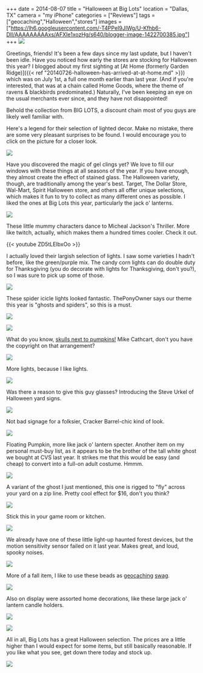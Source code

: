 +++
date = 2014-08-07
title = "Halloween at Big Lots"
location = "Dallas, TX"
camera = "my iPhone"
categories = ["Reviews"]
tags = ["geocaching","Halloween","stores"]
images = ["https://lh6.googleusercontent.com/-T4PPeI9JIWg/U-Kfhb6-DlI/AAAAAAAAAxs/AFXIe1xozHg/s640/blogger-image-1422700385.jpg"]
+++
![](https://lh6.googleusercontent.com/-T4PPeI9JIWg/U-Kfhb6-DlI/AAAAAAAAAxs/AFXIe1xozHg/s640/blogger-image-1422700385.jpg)

Greetings, friends! It's been a few days since my last update, but I haven't been idle. Have you noticed how early the stores are stocking for Halloween this year? I blogged about my first sighting at [At Home (formerly Garden Ridge)]({{< ref "20140726-halloween-has-arrived-at-at-home.md" >}}) which was on July 1st, a full one month earlier than last year. (And if you're interested, that was at a chain called Home Goods, where the theme of ravens &amp; blackbirds predominated.) Naturally, I've been keeping an eye on the usual merchants ever since, and they have not disappointed!

<!--more-->

Behold the collection from BIG LOTS, a discount chain most of you guys are likely well familiar with.

Here's a legend for their selection of lighted decor. Make no mistake, there are some very pleasant surprises to be found. I would encourage you to click on the picture for a closer look.

![](https://lh4.googleusercontent.com/-YIg79CtmhIc/U-Kgmx4SE_I/AAAAAAAAAy8/gxeTY-XOHRM/s640/blogger-image--732140998.jpg)

Have you discovered the magic of gel clings yet? We love to fill our windows with these things at all seasons of the year. If you have enough, they almost create the effect of stained glass. The Halloween variety, though, are traditionally among the year's best. Target, The Dollar Store, Wal-Mart, Spirit Halloween store, and others all offer unique selections, which makes it fun to try to collect as many different ones as possible. I liked the ones at Big Lots this year, particularly the jack o' lanterns.

![](https://lh6.googleusercontent.com/-L-D0XYtejoA/U-KetXC6MjI/AAAAAAAAAw8/EsIJ7kGbxPc/s640/blogger-image--2096156917.jpg)

These little mummy characters dance to Micheal Jackson's Thriller. More like twitch, actually, which makes them a hundred times cooler. Check it out.

{{< youtube ZD5tLEIbxOo >}}

I actually loved their largish selection of lights. I saw some varieties I hadn't before, like the green/purple mix. The candy corn lights can do double duty for Thanksgiving (you do decorate with lights for Thanksgiving, don't you?), so I was sure to pick up some of those.

![](https://lh4.googleusercontent.com/-HycIXMseI5Q/U-KffE0JPYI/AAAAAAAAAxk/ArPCNCPmuqM/s640/blogger-image--338218531.jpg)

These spider icicle lights looked fantastic. ThePonyOwner says our theme this year is "ghosts and spiders", so this is a must.

![](https://lh6.googleusercontent.com/-yPlZF6RQWc0/U-KjeYu2yzI/AAAAAAAAAzI/YLce8zVKSAE/s640/blogger-image--1528720235.jpg)

![](https://lh4.googleusercontent.com/-v7MQ0ymf01I/U-Ke1bpAMdI/AAAAAAAAAxc/AXlVY5sDnCE/s640/blogger-image-246097084.jpg)

What do you know, [skulls next to pumpkins!](http://theskullpumpkin.blogspot.com/) Mike Cathcart, don't you have the copyright on that arrangement?

![](https://lh4.googleusercontent.com/-XT4woZUjmFM/U-KfnSMwQsI/AAAAAAAAAx8/BhFONvUn0N8/s640/blogger-image-1802384166.jpg)

More lights, because I like lights.

![](https://lh6.googleusercontent.com/-tSWkAAmHmZQ/U-Kfj4WIh0I/AAAAAAAAAx0/ldjw54yCeUI/s640/blogger-image-557466023.jpg)

Was there a reason to give this guy glasses? Introducing the Steve Urkel of Halloween yard signs.

![](https://lh5.googleusercontent.com/-eYUHCObcu6o/U-KezUVNbnI/AAAAAAAAAxU/4qW2z7PUvbU/s640/blogger-image-1491132877.jpg)

Not bad signage for a folksier, Cracker Barrel-chic kind of look.

![](https://lh4.googleusercontent.com/-exRNR-QXQw0/U-KfqOMld8I/AAAAAAAAAyE/lgQhOlFsRXI/s640/blogger-image--506308933.jpg)

Floating Pumpkin, more like jack o' lantern specter. Another item on my personal must-buy list, as it appears to be the brother of the tall white ghost we bought at CVS last year. It strikes me that this would be easy (and cheap) to convert into a full-on adult costume. Hmmm.

![](https://lh4.googleusercontent.com/-lp9xFRBDjks/U-Kgg-L2TxI/AAAAAAAAAys/FOd3uwYylfc/s640/blogger-image-1472711173.jpg)

A variant of the ghost I just mentioned, this one is rigged to "fly" across your yard on a zip line. Pretty cool effect for $16, don't you think?

![](https://lh3.googleusercontent.com/-FNllTsyGpy8/U-Kexelz8ZI/AAAAAAAAAxM/BKbAlkd6FUQ/s640/blogger-image-1688037915.jpg)

Stick this in your game room or kitchen.

![](https://lh6.googleusercontent.com/-StOlow1Lehg/U-KgeMPrOsI/AAAAAAAAAyk/2Htqvzut8zM/s640/blogger-image--1463412899.jpg)

We already have one of these little light-up haunted forest devices, but the motion sensitivity sensor failed on it last year. Makes great, and loud, spooky noises.

![](https://lh6.googleusercontent.com/-VFz70A-eZyM/U-Kfsif5vXI/AAAAAAAAAyM/Y-6LbnZRNsE/s640/blogger-image-343699207.jpg)

More of a fall item, I like to use these beads as [geocaching](http://www.geocaching.com/) [swag](http://forums.groundspeak.com/GC/index.php?showtopic=279172).

![](https://lh6.googleusercontent.com/-a3V08_JeDUw/U-KgbYPyXfI/AAAAAAAAAyc/orSjApCYOyU/s640/blogger-image--1854894186.jpg)

Also on display were assorted home decorations, like these large jack o' lantern candle holders.

![](https://lh3.googleusercontent.com/-_gBIgCSPrXs/U-KgkIQQsxI/AAAAAAAAAy0/6hj8iVaH48w/s640/blogger-image--801808797.jpg)

![](https://lh4.googleusercontent.com/-72SyZeKU5Nk/U-Kevo031zI/AAAAAAAAAxE/ldhfKcZ6MJM/s640/blogger-image-701170661.jpg)

All in all, Big Lots has a great Halloween selection. The prices are a little higher than I would expect for some items, but still basically reasonable. If you like what you see, get down there today and stock up.

![](https://lh6.googleusercontent.com/-zXAj0JwbJgM/U-KgZGI7rmI/AAAAAAAAAyU/xn6d4Vxgujc/s640/blogger-image-783141125.jpg)
